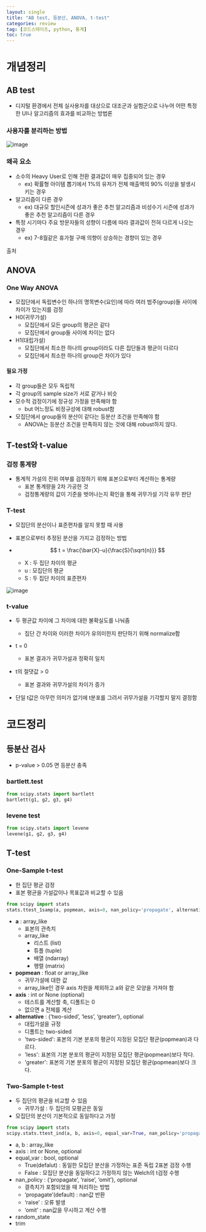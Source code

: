 ```yaml
---
layout: single
title: "AB test, 등분산, ANOVA, t-test"
categories: review
tag: [코드스테이츠, python, 통계]
toc: true
---
```


# 개념정리

## AB test

- 디지털 환경에서 전체 실사용자를 대상으로 대조군과 실험군으로 나누어 어떤 특정한 UI나 알고리즘의 효과를 비교하는 방법론

### 사용자를 분리하는 방법

![image](https://user-images.githubusercontent.com/97875918/184522148-26633553-ac19-4663-a07e-394f80420a48.png)





### 왜곡 요소

- 소수의 Heavy User로 인해 전환 결과값이 매우 집중되어 있는 경우
  - ex) 확률형 아이템 뽑기에서 1%의 유저가 전체 매출액의 90% 이상을 발생시키는 경우
- 알고리즘이 다른 경우
  - ex) 대규모 할인시즌에 성과가 좋은 추천 알고리즘과 비성수기 시즌에 성과가 좋은 추천 알고리즘이 다른 경우
- 특정 시기마다 주요 방문자들의 성향이 다름에 따라 결과값이 전혀 다르게 나오는 경우
  - ex) 7-8월같은 휴가철 구매 의향이 상승하는 경향이 있는 경우







출처

[abtest]: https://brunch.co.kr/@digitalnative/20



## ANOVA

### One Way ANOVA

- 모집단에서 독립변수인 하나의 명목변수(요인)에 따라 여러 범주(group)들 사이에 차이가 있는지를 검정
- H0(귀무가설)
  - 모집단에서 모든 group의 평균은 같다
  - 모집단에서 group들 사이에 차이는 없다
- H1(대립가설)
  - 모집단에서 최소한 하나의 group이라도 다른 집단들과 평균이 다르다
  - 모집단에서 최소한 하나의 group은 차이가 있다

#### 필요 가정

- 각 group들은 모두 독립적
- 각 group의 sample size가 서로 같거나 비슷
- 모수적 검정이기에 정규성 가정을 만족해야 함
  - but 어느정도 비정규성에 대해 robust함
- 모집단에서 group들의 분산이 같다는 등분산 조건을 만족해야 함
  - ANOVA는 등분산 조건을 만족하지 않는 것에 대해 robust하지 않다.









## T-test와 t-value

### 검정 통계량

- 통계적 가설의 진위 여부를 검정하기 위해 표본으로부터 계산하는 통계량
  - 표본 통계량을 2차 가공한 것
  - 검정통계량의 값이 기준을 벗어나는지 확인을 통해 귀무가설 기각 유무 판단



### T-test

- 모집단의 분산이나 표준편차를 알지 못할 때 사용

- 표본으로부터 추정된 분산을 가지고 검정하는 방법

- $$
  t = \frac{\bar{X}-u}{\frac{S}{\sqrt{n}}}
  $$

  - X : 두 집단 차이의 평균
  - u : 모집단의 평균
  - S : 두 집단 차이의 표준편차


![image](https://user-images.githubusercontent.com/97875918/184472856-ebb06f79-2b02-4fd7-b113-289c4e6c67a4.png)

### t-value

- 두 평균값 차이에 그 차이에 대한 불확실도를 나눠줌
  - 집단 간 차이와 이러한 차이가 유의미한지 판단하기 위해 normalize함

- t = 0
  - 표본 결과가 귀무가설과 정확히 일치
- t의 절댓값 > 0
  - 표본 결과와 귀무가설의 차이가 증가
- 단일 t값은 아무런 의미가 없기에 t분포를 그려서 귀무가설을 기각할지 말지 결정함









# 코드정리

## 등분산 검사

- p-value > 0.05 면 등분산 충족

### bartlett.test

```python
from scipy.stats import bartlett
bartlett(g1, g2, g3, g4)
```



### levene test

```python
from scipy.stats import levene
levene(g1, g2, g3, g4)
```





## T-test

### One-Sample t-test

- 한 집단 평균 검정
- 표본 평균을 가설값이나 목표값과 비교할 수 있음

```python
from scipy import stats
stats.ttest_1samp(a, popmean, axis=0, nan_policy='propagate', alternative='two-sided')
```

- **a** : array_like
  - 표본의 관측치
  - array_like 
    - 리스트 (list)
    - 튜플 (tuple)
    - 배열 (ndarray)
    - 행렬 (matrix)
- **popmean** : float or array_like
  - 귀무가설에 대한 값
  - array_like인 경우 axis 차원을 제외하고 a와 같은 모양을 가져야 함
- **axis** : int or None (optional)
  - 테스트를 계산할 축, 디폴트는 0
  - 없으면 a 전체를 계산
- **alternative** : {‘two-sided’, ‘less’, ‘greater’}, optional
  - 대립가설을 규정
  - 디폴트는 two-sided
  - 'two-sided': 표본의 기본 분포의 평균이 지정된 모집단 평균(popmean)과 다르다.
  - 'less': 표본의 기본 분포의 평균이 지정된 모집단 평균(popmean)보다 작다.
  - 'greater': 표본의 기본 분포의 평균이 지정된 모집단 평균(popmean)보다 크다.

### Two-Sample t-test

- 두 집단의 평균을 비교할 수 있음
  - 귀무가설 : 두 집단의 모평균은 동일
- 모집단의 분산이 기본적으로 동일하다고 가정

```python
from scipy import stats
scipy.stats.ttest_ind(a, b, axis=0, equal_var=True, nan_policy='propagate', permutations=None, random_state=None, alternative='two-sided', trim=0)
```

- a, b : array_like
- axis : int or None, optional
- equal_var : bool, optional
  - True(defalut) : 동일한 모집단 분산을 가정하는 표준 독립 2표본 검정 수행
  - False : 모집단 분산을 동일하다고 가정하지 않는 Welch의 t검정 수행
- nan_policy : {‘propagate’, ‘raise’, ‘omit’}, optional
  - 결측치가 포함되었을 때 처리하는 방법
  - ‘propagate’(default) : nan값 반환
  - ‘raise’ : 오류 발생
  - ‘omit’ : nan값을 무시하고 계산 수행
- random_state
- trim
